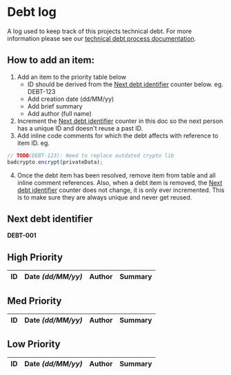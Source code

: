 # Debt log

A log used to keep track of this projects technical debt. For more information please see our
[technical debt process documentation](https://github.com/mattrglobal/docs-engineering/blob/master/process/technical-debt.md).

## How to add an item:

1. Add an item to the priority table below
   - ID should be derived from the [Next debt identifier](#next-debt-identifier) counter below. eg. DEBT-123
   - Add creation date (dd/MM/yy)
   - Add brief summary
   - Add author (full name)
2. Increment the [Next debt identifier](#next-debt-identifier) counter in this doc so the next person has a unique ID
   and doesn't reuse a past ID.
3. Add inline code comments for which the debt affects with reference to item ID. eg.

```js
// TODO(DEBT-123): Need to replace outdated crypto lib
badcrypto.encrypt(privateData);
```

4. Once the debt item has been resolved, remove item from table and all inline comment references. Also, when a debt
   item is removed, the [Next debt identifier](#next-debt-identifier) counter does not change, it is only ever
   incremented. This is to make sure they are always unique and never get reused.

## Next debt identifier

**DEBT-001**

## High Priority

| ID  | Date _(dd/MM/yy)_ | Author | Summary |
| :-- | :---------------- | :----- | :------ |


## Med Priority

| ID  | Date _(dd/MM/yy)_ | Author | Summary |
| :-- | :---------------- | :----- | :------ |


## Low Priority

| ID  | Date _(dd/MM/yy)_ | Author | Summary |
| :-- | :---------------- | :----- | :------ |

